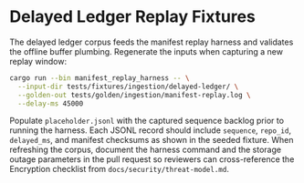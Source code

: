 # Delayed Ledger Replay Fixtures

The delayed ledger corpus feeds the manifest replay harness and validates the
offline buffer plumbing. Regenerate the inputs when capturing a new replay
window:

```bash
cargo run --bin manifest_replay_harness -- \
  --input-dir tests/fixtures/ingestion/delayed-ledger/ \
  --golden-out tests/golden/ingestion/manifest-replay.log \
  --delay-ms 45000
```

Populate `placeholder.jsonl` with the captured sequence backlog prior to running
the harness. Each JSONL record should include `sequence`, `repo_id`,
`delayed_ms`, and manifest checksums as shown in the seeded fixture. When
refreshing the corpus, document the harness command and the storage outage
parameters in the pull request so reviewers can cross-reference the Encryption
checklist from `docs/security/threat-model.md`.
